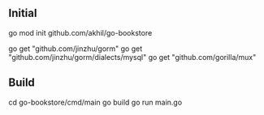 ## Initial

go mod init github.com/akhil/go-bookstore

go get "github.com/jinzhu/gorm"
go get "github.com/jinzhu/gorm/dialects/mysql"
go get "github.com/gorilla/mux"

## Build

cd go-bookstore/cmd/main
go build
go run main.go
